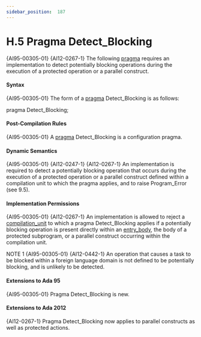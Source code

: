 ```yaml
---
sidebar_position:  187
---
```


# H.5  Pragma Detect_Blocking

{AI95-00305-01} {AI12-0267-1} The following [pragma](./AA-2.8#S0019) requires an implementation to detect potentially blocking operations during the execution of a protected operation or a parallel construct. 


#### Syntax

{AI95-00305-01} The form of a [pragma](./AA-2.8#S0019) Detect_Blocking is as follows: 

  pragma Detect_Blocking; 


#### Post-Compilation Rules

{AI95-00305-01} A [pragma](./AA-2.8#S0019) Detect_Blocking is a configuration pragma. 


#### Dynamic Semantics

{AI95-00305-01} {AI12-0247-1} {AI12-0267-1} An implementation is required to detect a potentially blocking operation that occurs during the execution of a protected operation or a parallel construct defined within a compilation unit to which the pragma applies, and to raise Program_Error (see 9.5). 


#### Implementation Permissions

{AI95-00305-01} {AI12-0267-1} An implementation is allowed to reject a [compilation_unit](./AA-10.1#S0286) to which a pragma Detect_Blocking applies if a potentially blocking operation is present directly within an [entry_body](./AA-9.5#S0260), the body of a protected subprogram, or a parallel construct occurring within the compilation unit. 

NOTE 1   {AI95-00305-01} {AI12-0442-1} An operation that causes a task to be blocked within a foreign language domain is not defined to be potentially blocking, and is unlikely to be detected. 


#### Extensions to Ada 95

{AI95-00305-01} Pragma Detect_Blocking is new. 


#### Extensions to Ada 2012

{AI12-0267-1} Pragma Detect_Blocking now applies to parallel constructs as well as protected actions. 

